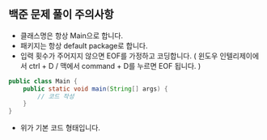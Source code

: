 백준 문제 풀이 주의사항
---------------------------------------
- 클래스명은 항상 Main으로 합니다.
- 패키지는 항상 default package로 합니다.
- 입력 횟수가 주어지지 않으면 EOF를 가정하고 코딩합니다. ( 윈도우 인텔리제이에서 ctrl + D / 맥에서 command + D를 누르면 EOF 됩니다. )

```java
public class Main {
    public static void main(String[] args) {
        // 코드 작성
    }
}
```

- 위가 기본 코드 형태입니다.
